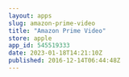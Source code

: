 ```yaml
---
layout: apps
slug: amazon-prime-video
title: "Amazon Prime Video"
store: apple
app_id: 545519333
date: 2023-01-18T14:21:10Z
published: 2016-12-14T06:44:48Z
---
```


